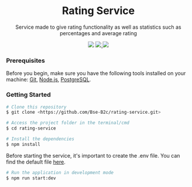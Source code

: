<h1 style='text-align: center'>Rating Service</h1>
<p style='text-align: center'>Service made to give rating functionality as well as statistics such as percentages and average rating</p>

<div style='text-align: center'>
<img src="https://img.shields.io/static/v1?label=version&message=v.1.0.0&style=plastic&color=7159c1"/>
<a href='https://github.com/Bse-B2c/rating-service/blob/main/LICENSE'><img src="https://img.shields.io/static/v1?label=license&message=MPL 2.0&style=plastic&color=7159c1&"/>
</a>
<a href='https://nodejs.org/en/'><img src="https://img.shields.io/static/v1?label=Node version&message=^14.21.3&style=plastic&color=7159c1&logo=nodedotjs"/>
</a>
</div>

### Prerequisites

Before you begin, make sure you have the following tools installed on your machine:
[Git](https://git-scm.com), [Node.js](https://nodejs.org/en/), [PostgreSQL](https://www.postgresql.org/).

### Getting Started

```bash
# Clone this repository
$ git clone <https://github.com/Bse-B2c/rating-service.git>

# Access the project folder in the terminal/cmd
$ cd rating-service

# Install the dependencies
$ npm install
```

Before starting the service, it's important to create the .env file. You can find the default file [here](https://github.com/Bse-B2c/rating-service/blob/main/.default.env).

```bash
# Run the application in development mode
$ npm run start:dev
```